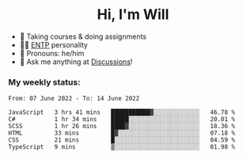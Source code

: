 <h1 align="center">Hi, I'm Will</h1>


-   :seedling: Taking courses & doing assignments
-   :man_scientist: [ENTP](https://www.16personalities.com/entp-personality) personality
-   :man: Pronouns: he/him
-   :thought_balloon: Ask me anything at [Discussions](https://github.com/willjoje/willjoje/discussions/new)!

### My weekly status:
<!--START_SECTION:waka-->

```text
From: 07 June 2022 - To: 14 June 2022

JavaScript   3 hrs 41 mins   ███████████▓░░░░░░░░░░░░░   46.78 %
C#           1 hr 34 mins    █████░░░░░░░░░░░░░░░░░░░░   20.01 %
SCSS         1 hr 26 mins    ████▓░░░░░░░░░░░░░░░░░░░░   18.36 %
HTML         33 mins         █▓░░░░░░░░░░░░░░░░░░░░░░░   07.18 %
CSS          21 mins         █░░░░░░░░░░░░░░░░░░░░░░░░   04.59 %
TypeScript   9 mins          ▒░░░░░░░░░░░░░░░░░░░░░░░░   01.98 %
```

<!--END_SECTION:waka-->
